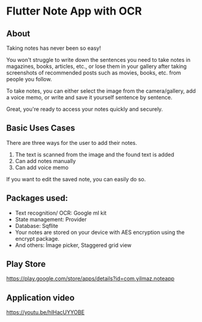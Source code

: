 # Flutter Note App with OCR
## About
Taking notes has never been so easy!

You won't struggle to write down the sentences you need to take notes in magazines, books, articles, etc., or lose them in your gallery after taking screenshots of recommended posts such as movies, books, etc. from people you follow.

To take notes, you can either select the image from the camera/gallery, add a voice memo, or write and save it yourself sentence by sentence.

Great, you're ready to access your notes quickly and securely.

## Basic Uses Cases

There are three ways for the user to add their notes.
1. The text is scanned from the image and the found text is added
2. Can add notes manually
3. Can add voice memo

If you want to edit the saved note, you can easily do so.

## Packages used:
* Text recognition/ OCR: Google ml kit
* State management: Provider
* Database: Sqflite
* Your notes are stored on your device with AES encryption using the encrypt package.
* And others: İmage picker, Staggered grid view

## Play Store
https://play.google.com/store/apps/details?id=com.yilmaz.noteapp


## Application video

https://youtu.be/hIHacUYYOBE
